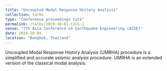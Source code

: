 ```yaml
---
title: "Uncoupled Modal Response History Analysis"
collection: talks
type: "Conference proceedings talk"
permalink: /talks/2019-10-01-talk-1
venue: "7th Asia Conference on Earthquake Engineering (ACEE)"
date: 2019-10-01
location: "Bangkok, Thailand"
---
```


<!-- [More information here](http://exampleurl.com) -->

Uncoupled Modal Response History Analysis (UMRHA) procedure is a simplified and accurate seismic analysis procedure. UMRHA is an extended version of the classical modal analysis.
